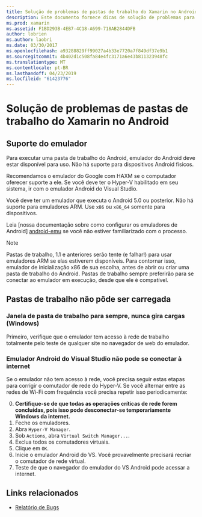 ```yaml
---
title: Solução de problemas de pastas de trabalho do Xamarin no Android
description: Este documento fornece dicas de solução de problemas para trabalhar com pastas de trabalho do Xamarin no Android. Ele aborda o suporte do emulador, pastas de trabalho que não é possível carregar e outros tópicos.
ms.prod: xamarin
ms.assetid: F1BD293B-4EB7-4C18-A699-718AB2844DFB
author: lobrien
ms.author: laobri
ms.date: 03/30/2017
ms.openlocfilehash: a93288829ff99027a4b33e7720a7f849df37e9b1
ms.sourcegitcommit: 4b402d1c508fa84e4fc3171a6e43b811323948fc
ms.translationtype: MT
ms.contentlocale: pt-BR
ms.lasthandoff: 04/23/2019
ms.locfileid: "61423776"
---
```

# <a name="troubleshooting-xamarin-workbooks-on-android"></a>Solução de problemas de pastas de trabalho do Xamarin no Android

## <a name="emulator-support"></a>Suporte do emulador

Para executar uma pasta de trabalho do Android, emulador do Android deve estar disponível para uso. Não há suporte para dispositivos Android físicos.

Recomendamos o emulador do Google com HAXM se o computador oferecer suporte a ele.
Se você deve ter o Hyper-V habilitado em seu sistema, ir com o emulador Android do Visual Studio.

Você deve ter um emulador que executa o Android 5.0 ou posterior. Não há suporte para emuladores ARM. Use `x86` ou `x86_64` somente para dispositivos.

Leia [nossa documentação sobre como configurar os emuladores de Android] [ android-emu] se você não estiver familiarizado com o processo.

> [!NOTE]
> Pastas de trabalho, 1.1 e anteriores serão tente (e falhar!) para usar emuladores ARM se elas estiverem disponíveis. Para contornar isso, emulador de inicialização x86 de sua escolha, antes de abrir ou criar uma pasta de trabalho do Android. Pastas de trabalho sempre preferirão para se conectar ao emulador em execução, desde que ele é compatível.

## <a name="workbooks-wont-load"></a>Pastas de trabalho não pôde ser carregada

### <a name="workbook-window-spins-forever-never-loads-windows"></a>Janela de pasta de trabalho para sempre, nunca gira cargas (Windows)

Primeiro, verifique que o emulador tem acesso à rede de trabalho totalmente pelo teste de qualquer site no navegador de web do emulador.

### <a name="visual-studio-android-emulator-cannot-connect-to-the-internet"></a>Emulador Android do Visual Studio não pode se conectar à internet

Se o emulador não tem acesso à rede, você precisa seguir estas etapas para corrigir o comutador de rede do Hyper-V. Se você alternar entre as redes de Wi-Fi com frequência você precisa repetir isso periodicamente:

0. **Certifique-se de que todas as operações críticas de rede forem concluídas, pois isso pode desconectar-se temporariamente Windows da internet.**
1. Feche os emuladores.
2. Abra `Hyper-V Manager`.
3. Sob `Actions`, abra `Virtual Switch Manager...`.
4. Exclua todos os comutadores virtuais.
5. Clique em `OK`.
6. Inicie o emulador Android do VS. Você provavelmente precisará recriar o comutador de rede virtual.
7. Teste de que o navegador do emulador do VS Android pode acessar a internet.

[android-emu]: https://developer.xamarin.com/guides/android/deployment,_testing,_and_metrics/debug-on-emulator/


## <a name="related-links"></a>Links relacionados

- [Relatório de Bugs](~/tools/workbooks/install.md#reporting-bugs)
